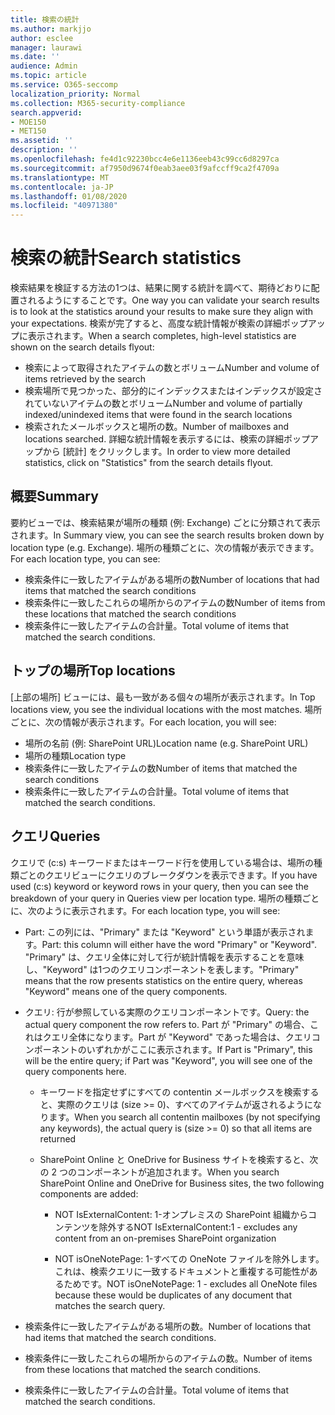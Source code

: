 ```yaml
---
title: 検索の統計
ms.author: markjjo
author: esclee
manager: laurawi
ms.date: ''
audience: Admin
ms.topic: article
ms.service: O365-seccomp
localization_priority: Normal
ms.collection: M365-security-compliance
search.appverid:
- MOE150
- MET150
ms.assetid: ''
description: ''
ms.openlocfilehash: fe4d1c92230bcc4e6e1136eeb43c99cc6d8297ca
ms.sourcegitcommit: af7950d9674f0eab3aee03f9afccff9ca2f4709a
ms.translationtype: MT
ms.contentlocale: ja-JP
ms.lasthandoff: 01/08/2020
ms.locfileid: "40971380"
---
```

# <a name="search-statistics"></a><span data-ttu-id="65a72-102">検索の統計</span><span class="sxs-lookup"><span data-stu-id="65a72-102">Search statistics</span></span>

<span data-ttu-id="65a72-103">検索結果を検証する方法の1つは、結果に関する統計を調べて、期待どおりに配置されるようにすることです。</span><span class="sxs-lookup"><span data-stu-id="65a72-103">One way you can validate your search results is to look at the statistics around your results to make sure they align with your expectations.</span></span> <span data-ttu-id="65a72-104">検索が完了すると、高度な統計情報が検索の詳細ポップアップに表示されます。</span><span class="sxs-lookup"><span data-stu-id="65a72-104">When a search completes, high-level statistics are shown on the search details flyout:</span></span>
- <span data-ttu-id="65a72-105">検索によって取得されたアイテムの数とボリューム</span><span class="sxs-lookup"><span data-stu-id="65a72-105">Number and volume of items retrieved by the search</span></span>
- <span data-ttu-id="65a72-106">検索場所で見つかった、部分的にインデックスまたはインデックスが設定されていないアイテムの数とボリューム</span><span class="sxs-lookup"><span data-stu-id="65a72-106">Number and volume of partially indexed/unindexed items that were found in the search locations</span></span>
- <span data-ttu-id="65a72-107">検索されたメールボックスと場所の数。</span><span class="sxs-lookup"><span data-stu-id="65a72-107">Number of mailboxes and locations searched.</span></span>
<span data-ttu-id="65a72-108">詳細な統計情報を表示するには、検索の詳細ポップアップから [統計] をクリックします。</span><span class="sxs-lookup"><span data-stu-id="65a72-108">In order to view more detailed statistics, click on "Statistics" from the search details flyout.</span></span>

## <a name="summary"></a><span data-ttu-id="65a72-109">概要</span><span class="sxs-lookup"><span data-stu-id="65a72-109">Summary</span></span>

<span data-ttu-id="65a72-110">要約ビューでは、検索結果が場所の種類 (例: Exchange) ごとに分類されて表示されます。</span><span class="sxs-lookup"><span data-stu-id="65a72-110">In Summary view, you can see the search results broken down by location type (e.g. Exchange).</span></span> <span data-ttu-id="65a72-111">場所の種類ごとに、次の情報が表示できます。</span><span class="sxs-lookup"><span data-stu-id="65a72-111">For each location type, you can see:</span></span>
- <span data-ttu-id="65a72-112">検索条件に一致したアイテムがある場所の数</span><span class="sxs-lookup"><span data-stu-id="65a72-112">Number of locations that had items that matched the search conditions</span></span>
- <span data-ttu-id="65a72-113">検索条件に一致したこれらの場所からのアイテムの数</span><span class="sxs-lookup"><span data-stu-id="65a72-113">Number of items from these locations that matched the search conditions</span></span>
- <span data-ttu-id="65a72-114">検索条件に一致したアイテムの合計量。</span><span class="sxs-lookup"><span data-stu-id="65a72-114">Total volume of items that matched the search conditions.</span></span>

## <a name="top-locations"></a><span data-ttu-id="65a72-115">トップの場所</span><span class="sxs-lookup"><span data-stu-id="65a72-115">Top locations</span></span>

<span data-ttu-id="65a72-116">[上部の場所] ビューには、最も一致がある個々の場所が表示されます。</span><span class="sxs-lookup"><span data-stu-id="65a72-116">In Top locations view, you see the individual locations with the most matches.</span></span> <span data-ttu-id="65a72-117">場所ごとに、次の情報が表示されます。</span><span class="sxs-lookup"><span data-stu-id="65a72-117">For each location, you will see:</span></span>
- <span data-ttu-id="65a72-118">場所の名前 (例: SharePoint URL)</span><span class="sxs-lookup"><span data-stu-id="65a72-118">Location name (e.g. SharePoint URL)</span></span>
- <span data-ttu-id="65a72-119">場所の種類</span><span class="sxs-lookup"><span data-stu-id="65a72-119">Location type</span></span>
- <span data-ttu-id="65a72-120">検索条件に一致したアイテムの数</span><span class="sxs-lookup"><span data-stu-id="65a72-120">Number of items that matched the search conditions</span></span>
- <span data-ttu-id="65a72-121">検索条件に一致したアイテムの合計量。</span><span class="sxs-lookup"><span data-stu-id="65a72-121">Total volume of items that matched the search conditions.</span></span>

## <a name="queries"></a><span data-ttu-id="65a72-122">クエリ</span><span class="sxs-lookup"><span data-stu-id="65a72-122">Queries</span></span>

<span data-ttu-id="65a72-123">クエリで (c:s) キーワードまたはキーワード行を使用している場合は、場所の種類ごとのクエリビューにクエリのブレークダウンを表示できます。</span><span class="sxs-lookup"><span data-stu-id="65a72-123">If you have used (c:s) keyword or keyword rows in your query, then you can see the breakdown of your query in Queries view per location type.</span></span> <span data-ttu-id="65a72-124">場所の種類ごとに、次のように表示されます。</span><span class="sxs-lookup"><span data-stu-id="65a72-124">For each location type, you will see:</span></span>

- <span data-ttu-id="65a72-125">Part: この列には、"Primary" または "Keyword" という単語が表示されます。</span><span class="sxs-lookup"><span data-stu-id="65a72-125">Part: this column will either have the word "Primary" or "Keyword".</span></span> <span data-ttu-id="65a72-126">"Primary" は、クエリ全体に対して行が統計情報を表示することを意味し、"Keyword" は1つのクエリコンポーネントを表します。</span><span class="sxs-lookup"><span data-stu-id="65a72-126">"Primary" means that the row presents statistics on the entire query, whereas "Keyword" means one of the query components.</span></span>

- <span data-ttu-id="65a72-127">クエリ: 行が参照している実際のクエリコンポーネントです。</span><span class="sxs-lookup"><span data-stu-id="65a72-127">Query: the actual query component the row refers to.</span></span> <span data-ttu-id="65a72-128">Part が "Primary" の場合、これはクエリ全体になります。Part が "Keyword" であった場合は、クエリコンポーネントのいずれかがここに表示されます。</span><span class="sxs-lookup"><span data-stu-id="65a72-128">If Part is "Primary", this will be the entire query; if Part was "Keyword", you will see one of the query components here.</span></span>
  
  - <span data-ttu-id="65a72-129">キーワードを指定せずにすべての contentin メールボックスを検索すると、実際のクエリは (size >= 0)、すべてのアイテムが返されるようになります。</span><span class="sxs-lookup"><span data-stu-id="65a72-129">When you search all contentin mailboxes (by not specifying any keywords), the actual query is (size >= 0) so that all items are returned</span></span>
  
  - <span data-ttu-id="65a72-130">SharePoint Online と OneDrive for Business サイトを検索すると、次の 2 つのコンポーネントが追加されます。</span><span class="sxs-lookup"><span data-stu-id="65a72-130">When you search SharePoint Online and OneDrive for Business sites, the two following components are added:</span></span>
    
    - <span data-ttu-id="65a72-131">NOT IsExternalContent: 1-オンプレミスの SharePoint 組織からコンテンツを除外する</span><span class="sxs-lookup"><span data-stu-id="65a72-131">NOT IsExternalContent:1 - excludes any content from an on-premises SharePoint organization</span></span>
    
    - <span data-ttu-id="65a72-132">NOT isOneNotePage: 1-すべての OneNote ファイルを除外します。これは、検索クエリに一致するドキュメントと重複する可能性があるためです。</span><span class="sxs-lookup"><span data-stu-id="65a72-132">NOT isOneNotePage: 1 - excludes all OneNote files because these would be duplicates of any document that matches the search query.</span></span>

- <span data-ttu-id="65a72-133">検索条件に一致したアイテムがある場所の数。</span><span class="sxs-lookup"><span data-stu-id="65a72-133">Number of locations that had items that matched the search conditions.</span></span>

- <span data-ttu-id="65a72-134">検索条件に一致したこれらの場所からのアイテムの数。</span><span class="sxs-lookup"><span data-stu-id="65a72-134">Number of items from these locations that matched the search conditions.</span></span>

- <span data-ttu-id="65a72-135">検索条件に一致したアイテムの合計量。</span><span class="sxs-lookup"><span data-stu-id="65a72-135">Total volume of items that matched the search conditions.</span></span>